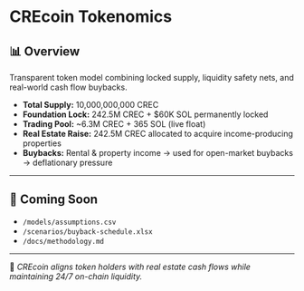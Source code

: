 # CREcoin Tokenomics

## 📊 Overview
Transparent token model combining locked supply, liquidity safety nets, and real-world cash flow buybacks.  

- **Total Supply:** 10,000,000,000 CREC  
- **Foundation Lock:** 242.5M CREC + $60K SOL permanently locked  
- **Trading Pool:** ~6.3M CREC + 365 SOL (live float)  
- **Real Estate Raise:** 242.5M CREC allocated to acquire income-producing properties  
- **Buybacks:** Rental & property income → used for open-market buybacks → deflationary pressure  

---

## 🔮 Coming Soon
- `/models/assumptions.csv`  
- `/scenarios/buyback-schedule.xlsx`  
- `/docs/methodology.md`  

---

📌 *CREcoin aligns token holders with real estate cash flows while maintaining 24/7 on-chain liquidity.*

